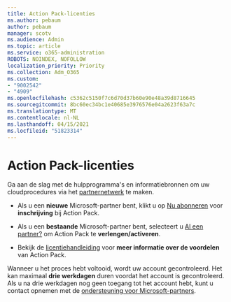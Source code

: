 ```yaml
---
title: Action Pack-licenties
ms.author: pebaum
author: pebaum
manager: scotv
ms.audience: Admin
ms.topic: article
ms.service: o365-administration
ROBOTS: NOINDEX, NOFOLLOW
localization_priority: Priority
ms.collection: Adm_O365
ms.custom:
- "9002542"
- "4909"
ms.openlocfilehash: c5362c5150f7c6d70d37b60e90e48a39d8716645
ms.sourcegitcommit: 8bc60ec34bc1e40685e3976576e04a2623f63a7c
ms.translationtype: MT
ms.contentlocale: nl-NL
ms.lasthandoff: 04/15/2021
ms.locfileid: "51823314"
---
```

# <a name="action-pack-licenses"></a>Action Pack-licenties

Ga aan de slag met de hulpprogramma's en informatiebronnen om uw cloudprocedures via het [partnernetwerk](https://aka.ms/MPNActionPack) te maken.

- Als u een **nieuwe** Microsoft-partner bent, klikt u op [Nu abonneren](https://aka.ms/MPNActionPackNew) voor **inschrijving** bij Action Pack.

- Als u een **bestaande** Microsoft-partner bent, selecteert u [Al een partner?](https://aka.ms/MPNActionPackExisting) om Action Pack te **verlengen/activeren**. 

- Bekijk de [licentiehandleiding](https://aka.ms/MPNActionPackGuide) voor **meer informatie over de voordelen** van Action Pack. 

Wanneer u het proces hebt voltooid, wordt uw account gecontroleerd. Het kan maximaal **drie werkdagen** duren voordat het account is gecontroleerd. Als u na drie werkdagen nog geen toegang tot het account hebt, kunt u contact opnemen met de [ondersteuning voor Microsoft-partners](https://aka.ms/MPNActionPackSupport). 
